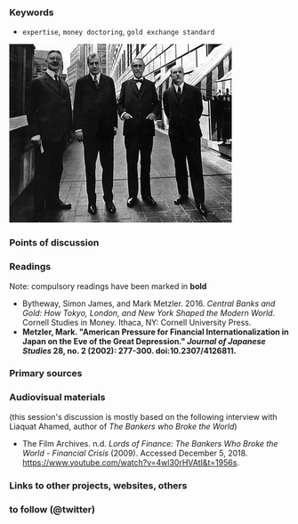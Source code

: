 ### Keywords

* `expertise`, `money doctoring`, `gold exchange standard`

![Hjalmar-Schacht-Benjamin-Strong-Montagu-Norman-and-Charles-Rist](images/Hjalmar-Schacht-Benjamin-Strong-Montagu-Norman-and-Charles-Rist_W640.jpg)

### Points of discussion


### Readings
Note: compulsory readings have been marked in **bold**

* Bytheway, Simon James, and Mark Metzler. 2016. *Central Banks and Gold: How Tokyo, London, and New York Shaped the Modern World*. Cornell Studies in Money. Ithaca, NY: Cornell University Press.
* **Metzler, Mark. "American Pressure for Financial Internationalization in Japan on the Eve of the Great Depression." *Journal of Japanese Studies* 28, no. 2 (2002): 277-300. doi:10.2307/4126811.**

### Primary sources


### Audiovisual materials
(this session's discussion is mostly based on the following interview with Liaquat Ahamed, author of *The Bankers who Broke the World*)

* The Film Archives. n.d. *Lords of Finance: The Bankers Who Broke the World - Financial Crisis* (2009). Accessed December 5, 2018. https://www.youtube.com/watch?v=4wl30rHVAtI&t=1956s.


### Links to other projects, websites, others


### to follow (@twitter)




